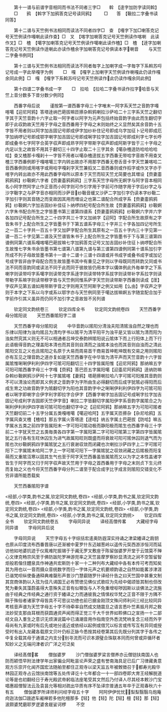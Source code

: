 <!-- { "loadSidebar": true } -->













　　第十一谱与前谱字音相同而书法不同者三字□　　斡　【逹字加防字读同斡】
　　□　　鸦　【斡字下加鸦答克记号读同鸦】
　　□　　答　【靸拉二字叠书读同答】



　　第十二谱与天竺例书法相同而读法不同者四字□　查　【嘠字下加□喇答克记号天竺例读作嘠喇此读作查】□　叉　【喀字加喇答克记号天竺例读作喀喇　此读作叉】□　楂　【噶字加喇答克记号天竺例读作噶喇此读作楂】□　楂　【逹字加喇答克记号天竺例读作逹喇此亦读作楂余字加喇答克记号俱读本字喇音
　　与天竺二字叠书例同】

　　第十三谱与天竺例书法相同而读法不同者毎字上加喇字成一字毎字下系斡苏哷记号成一字此举嘎字为例
　　□　嘎　【嘎字上加喇字天竺例读作喇嘎此仍读作嘎余同此例】□　嘎　【嘎字下系斡苏哷记号天竺例读作此仍读作嘎余同此例】


　　第十四谱二字叠书成一字
　　□　拉哈　【拉哈二字叠书读作拉字哈音与天竺上音分数多下昔分数少例同】





　　西番字母后说
　　谨按第一谱西番字母三十字唯末一阿字系天竺之音韵字嘠喀噶【迎尼阿鸦】答塔逹纳巴葩拔嘛匝攃杂斡鸦喇拉沙萨哈二十三字系天竺之翻切字其于天竺音韵十六字止取一阿字者以阿字为元声包括终始音韵字由此而生翻切字即于此収韵故天竺用于字母之音西番用于字母之末则始终之义显然矣其余音韵十五字皆不用者则以阿字加吉固记号即成伊字加纱补住记号即成乌字加征卜记号即成厄字加纳啰记号即成鄂字喇字加吉固记号即成唎字拉字加吉固记号即成利字七字长呼即成叠书七字阿字合英字収声即成昻字阿字带斯字収声即成阿斯字皆于三十字母之内足以生之故皆不用其于翻切三十四字止取二十三字其余【噶杂楂逹防哈哈哈哈哈】查又楂那卡嘎刹十一字皆不用者以噶杂楂逹拔五字西番无带哈字音故不用查叉楂三字西番例即于嘎喀噶三字内转出故亦不用那字西番无卷舌音卡字天竺兼喀哈二音西番例则或用喀字或用哈字嘎刹字天竺兼搯叉二音西番则或作搯字或作叉字亦于喀字内转出故亦不用此西番字母所以原本于天竺而较天竺尤简要也其増设【赍妻齑鸦鸦鸦】纱靸婀六字者【赍妻齑鸦鸦鸦】三字系天竺字母所无婀字与阿字音本相同名小阿字然阿字止作正音而小阿字则可作引字用于字前可作随字用于字后纱字之与沙字靸字之与萨字音亦相同而沙萨音纱靸音缓又沙萨二字加引字仍读本字纱靸二字加引字则其音随之而变故因其用而増设之也第二谱配合所成字系【赍妻齑鸦鸦鸦】纱靸婀六字加吉固纱补佳征卜纳啰四杞号配合所生故【赍妻齑鸦鸦鸦】纱靸婀六字朱书配合所生之字皆墨书第三谱第四谱系【赍妻齑鸦鸦鸦】纱靸婀六字并六字各加四记号配合所生之二十四字共三十字又加纳字【迎阿】字配合所生故原有之字皆朱书于上配合所生之字皆墨书于下第五谱系字母三十字并三十字各加四记号所生之一百二十字共一百五十字又加萨字配合所生其原有之一百五十字内三十字见第一谱一百二十字见第二谱及天竺谱皆朱书于上配合所生之字皆墨书于下与第三谱第四谱例同第六谱系嘎喀噶巴葩拔嘛七字加鸦答克记号又加吉固纱补住征卜纳啰配合所生故惟七字朱书余皆墨书第七谱第八谱第九谱与第三谱第四谱例同第十谱系加引字所成不列子母故皆墨书第十一谱十二谱十三谱十四谱或并书成字或叠书成字或加记号成字皆非由字母配合而生故皆墨书其中有重见之字则以字母既同而转韵又同或书法不同而音韵同或读法不同于此而同于彼故皆仍用本字以傋体例此外毎单字之下系喇字则读带哷字系噶字则读带克字系逹字则读带特字系拔字则读带补字系拉字则读带勒字系嘛字则读带穆字皆与天竺例同惟系萨字天竺则读带斯字西番则读成【厓】字収声见第五谱如用带斯字音之字则用天竺阿斯字之例又如用【么由】字収声之字则于本字之下系以乌字或系以鄂字亦与天竺例同至于噶达拔嘛婀五字随宜配合加于字前作引其义虽异而仍同不加引字之音故皆不另列谱





　　钦定同文韵统卷三
　　钦定四库全书
　　钦定同文韵统卷四
　　天竺西番字母分隂阳说
　　天竺西番隂阳字二谱












　　天竺西番字母分隂阳说
　　中华音韵以隂阳分清浊夫阳清隂浊自然之理也而乐律以阳律为浊均隂吕为清均字书以隂平为清平阳平为浊平是又皆以隂为清而阳为浊矣然究其义则无不可以相通者吕坤交泰韵辨隂阳说云隂体下而上行阳体上而下行此语极得音韵之理盖阳本清也而其音则自清而之浊隂本浊也而其音则自浊而之清此隂阳交互之义也且隂阳之名原于大易而周易首干商易首坤乾坤既有交易之用则隂阳亦有互见之理音韵之道亦复如是天竺西番字在中华皆为清平声而天竺音韵十六字皆属隂惟唎唎伊利利伊四字可隂可阳翻切三十四字皆属阳惟【迎尼阿鸦】那纳嘛五字可阳可隂西番字母三十字嘎【赍鸦】答巴匝五字属阳噶【迎齑尼阿鸦鸦】逹纳防嘛杂斡纱靸婀鸦沙萨阿十七字属隂喀【妻鸦】塔葩攃喇拉哈八字可隂可阳推其音韵则不可以清浊论而即其义例求之音韵字为字所由生必得翻切而后成字犹隂必得阳而后成生育之功故音韵字为隂翻切字为阳也其音韵字中之唎唎伊利利伊四字为可隂可阳者以唎字即喇字合伊字利字即拉字合伊字【西番字喇字加吉固记号成唎字拉字加吉固记号成利字吉固即天竺伊字音】喇拉二字皆翻切字属阳伊字系音韵字属隂合之为唎利伊利利伊四字故可隂可阳也翻切字中之【迎尼阿鸦】那纳嘛五字为可阳可隂者天竺翻切前二十五字分属五类嘎喀噶【噶迎哈阿】五字属天匝攃杂【杂尼哈鸦】五字属风查叉楂【楂哈】那五字属火答塔逹【逹哈】纳五字属土巴葩拔【防哈】嘛五字属水五类之前四字皆属阳末一字可阳可隂动极而静阳极而隂生也西番字母三十字前二十字犹天竺之五类毎类各四字第一字属阳第二字可阳可隂第三字第四字皆属隂犹之五行各有生旺休囚生为进气故属阳旺则既盛而将衰故可阳可隂休囚则退气而为隂也次纱靸婀鸦四字属隂犹之五行衰谢収敛而闭藏也次喇拉沙萨四字上二字可隂可阳下二字属隂末哈阿二字上一字可隂可阳下一字属隂犹之収敛闭藏之后隂极而阳复萌而又重隂沍寒以固其生气也至于阿字天竺西番虽皆属隂而又以为字之本性盖诸字皆生于阿字而又归于阿字収声故天竺用于字母之首西番用于字母之末则贞下生元终而复始之义也今将天竺西番字母分列二谱至于配合成字比字成言则隂阳交错变化不穷非谱所能悉载矣









　　天竺西番隂阳字谱















<经部,小学类,韵书之属,钦定同文韵统,卷四>
<经部,小学类,韵书之属,钦定同文韵统,卷四>
<经部,小学类,韵书之属,钦定同文韵统,卷四>
<经部,小学类,韵书之属,钦定同文韵统,卷四>
<经部,小学类,韵书之属,钦定同文韵统,卷四>
<经部,小学类,韵书之属,钦定同文韵统,卷四>
<经部,小学类,韵书之属,钦定同文韵统>
　　钦定四库全书
　　钦定同文韵统卷五
　　字母同异说
　　译经高僧传畧
　　大藏经字母同异谱
　　字母同异后说










　　字母同异说
　　天竺字母五十字综括宏逺奥防遐深实持诵之津梁繙译之扃钥也原从印度流布西番晋唐以还渐被中夏罗什东迈越葱岭以遥传元奘西游涉恒河而延访他如地婆抗迹于仪鳯难陀振锡于于阗无罗叉敷座于陈留伽婆罗开堂于云馆莫不殚心文律克畅宗风至于佛防跋陀罗神游兜率之天竺昙摩罗察妙显清流之涧不空暂留智炬般若偕住醴泉具作神通共宏斯防十家一十二种刋布大藏经中各有本传可考而知矣其为用也以一音而摄众音统数字而归一字体元声之机要顺韵语之自然如能畧涉津涯已谐梵呗纵使备通释典难罄形声昔沙门慧叡随罗什译经什告之曰天竺国中甚重文制其宫商体韵以入弦为佳凡谒国王必有赞徳见佛仪式歌叹为先经中偈颂皆其制也但改梵为秦失其藻蔚虽得大意殊失正音有似嚼饭与人不免重增呕哕因斯以谈佛法之流施由于经典之传经典之通行资于繙译之力而通彼我之情愫权华梵之正音不限于方隅不隔于殊俗者诸家字母皆具不可思议功徳也前已据金刚顶文殊问师利问三经比较同异考核音声谱为天竺字母五十字不待牵率自然成文随震旦之语言悉卟竺素振月邦之敎法妙契支那由耳根而获圆通资声闻而得正觉三千大千世界如聆佛口之宣扬一十二部经文自入羣生之意识无烦演说篇中已涌潮音用作指南空外悉流梵响复念三经而外字母尚有九家或时有后先或地分逺近或依经以起例或借咒以标言或传写互有异同或授受时有出入龙藏各载原文贝叶仍标正脉今悉按其经卷第其后先既分列其字于各传之中复全载其母于通谱之内支分别寻流而可识本源璧合珠联本同而何曾或异循环者知妙义之无端问津者识广洋之可泛矣

　　译经髙僧畧
　　僧伽婆罗
　　沙门僧伽婆罗梁言僧养亦云僧铠扶南国人也防而颖悟早附法律学年出家徧业阿毗昙论声荣之盛有誉南海具足已后广习律藏勇意观方乐崇开化闻齐国宏法随舶至都住正观寺以梁天监五年被敇徴召于都寿光殿华林园正观寺占云馆扶南馆等五处传译讫十七年都合一十一部四卷即大育王经解脱道论等是也初翻经日于寿光殿武帝躬临法座笔受其文然后乃付译人尽其经本敕沙门宝唱惠超僧智法云及袁昙允等相对疏出华质有序不坠译宗普通五年卒于正观春秋六十有五
　　僧伽婆罗所译师利问经字母五十字
　　阿阿伊伊忧忧梨梨翳翳乌炮庵疴迦法伽□誐遮车阇禅若多他陀檀那多【轻】他【轻】陀【轻】檀【轻】那【轻】波颇婆梵磨耶罗逻婆舍屣娑诃椤
　　不空
